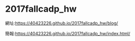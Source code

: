# 2017fallcadp_hw

網址:https://40423226.github.io/2017fallcadp_hw/blog/

簡報:https://40423226.github.io/2017fallcadp_hw/index.html/
